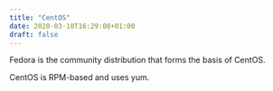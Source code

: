 ```yaml
---
title: "CentOS"
date: 2020-03-10T16:29:08+01:00
draft: false
---
```


Fedora is the community distribution that forms the basis of CentOS.

CentOS is RPM-based and uses yum.
